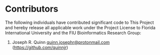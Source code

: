 # Contributors

The following individuals have contributed significant code to This Project
and hereby release all applicable work under the Project License to Florida
International University and the FIU Bioinformatics Research Group:

1. Joseph R. Quinn <quinn.josephr@protonmail.com> (https://github.com/quinnjr)
